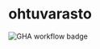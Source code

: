 # ohtuvarasto
![GHA workflow badge](https://github.com/h43wre534we42t/ohtuvarasto/workflows/CI/badge.svg)
